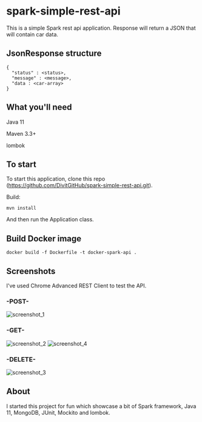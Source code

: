# spark-simple-rest-api
This is a simple Spark rest api application. Response will return a JSON that will contain car data.

## JsonResponse structure

```
{
  "status" : <status>,
  "message" : <message>,
  "data : <car-array>
}
```

## What you'll need
Java 11

Maven 3.3+

lombok

## To start
To start this application, clone this repo (https://github.com/DivitGitHub/spark-simple-rest-api.git).

Build:
```
mvn install
```
And then run the Application class.

## Build Docker image
```
docker build -f Dockerfile -t docker-spark-api .
```
## Screenshots
I've used Chrome Advanced REST Client to test the API.

### -POST-
![screenshot_1](https://user-images.githubusercontent.com/26686429/50621654-14cded00-0eff-11e9-8904-2cbf04506262.png)

### -GET-
![screenshot_2](https://user-images.githubusercontent.com/26686429/50621648-0e3f7580-0eff-11e9-8a82-d38019a878b2.png)
![screenshot_4](https://user-images.githubusercontent.com/26686429/50621660-17304700-0eff-11e9-9d4c-cb895ae7b2c4.png)

### -DELETE-
![screenshot_3](https://user-images.githubusercontent.com/26686429/50621655-15ff1a00-0eff-11e9-8249-524b1dbd2708.png)

## About
I started this project for fun which showcase a bit of Spark framework, Java 11, MongoDB, JUnit, Mockito and lombok.
